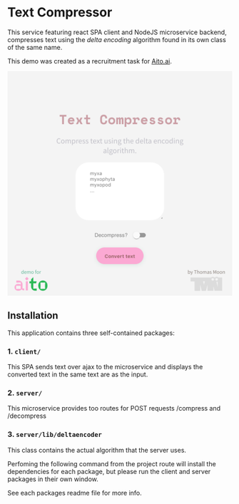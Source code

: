 # Text Compressor

This service featuring react SPA client and NodeJS microservice backend, compresses text using the _delta encoding_ algorithm found in its own class of the same name.

This demo was created as a recruitment task for [Aito.ai](https://aito.ai).

![Screenshot](/client/public/screenshot.png?raw=true "Screenshot")

## Installation

This application contains three self-contained packages:

### 1. `client/`

This SPA sends text over ajax to the microservice and displays the converted text in the same text are as the input.

### 2. `server/`

This microservice provides too routes for POST requests /compress and /decompress

### 3. `server/lib/deltaencoder`

This class contains the actual algorithm that the server uses.

Perfoming the following command from the project route will install the dependencies for each package, but please run the client and server packages in their own window.

See each packages readme file for more info.